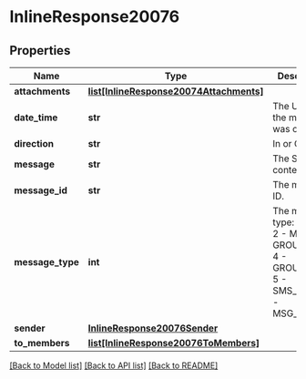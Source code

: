 # InlineResponse20076

## Properties
Name | Type | Description | Notes
------------ | ------------- | ------------- | -------------
**attachments** | [**list[InlineResponse20074Attachments]**](InlineResponse20074Attachments.md) |  | [optional] 
**date_time** | **str** | The UTC time the message was created. | [optional] 
**direction** | **str** | In or Out | [optional] 
**message** | **str** | The SMS text contents. | [optional] 
**message_id** | **str** | The message ID. | [optional] 
**message_type** | **int** | The message type:  1 - SMS  2 - MMS  3 - GROUP_SMS  4 - GROUP_MMS  5 - SMS_INTER  6 - MSG_ON_NET | [optional] 
**sender** | [**InlineResponse20076Sender**](InlineResponse20076Sender.md) |  | [optional] 
**to_members** | [**list[InlineResponse20076ToMembers]**](InlineResponse20076ToMembers.md) |  | [optional] 

[[Back to Model list]](../README.md#documentation-for-models) [[Back to API list]](../README.md#documentation-for-api-endpoints) [[Back to README]](../README.md)

